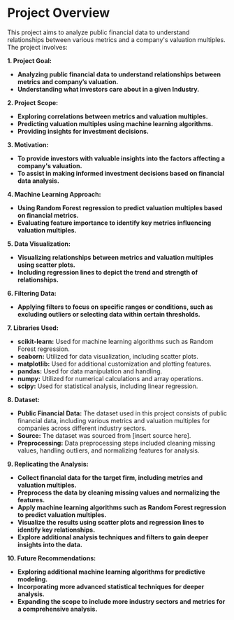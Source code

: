 # Project Overview

This project aims to analyze public financial data to understand relationships between various metrics and a company's valuation multiples. The project involves:

**1. Project Goal:**
   - **Analyzing public financial data to understand relationships between metrics and company’s valuation.**
   - **Understanding what investors care about in a given Industry.**

**2. Project Scope:**
   - **Exploring correlations between metrics and valuation multiples.**
   - **Predicting valuation multiples using machine learning algorithms.**
   - **Providing insights for investment decisions.**

**3. Motivation:**
   - **To provide investors with valuable insights into the factors affecting a company's valuation.**
   - **To assist in making informed investment decisions based on financial data analysis.**

**4. Machine Learning Approach:**
   - **Using Random Forest regression to predict valuation multiples based on financial metrics.**
   - **Evaluating feature importance to identify key metrics influencing valuation multiples.**

**5. Data Visualization:**
   - **Visualizing relationships between metrics and valuation multiples using scatter plots.**
   - **Including regression lines to depict the trend and strength of relationships.**

**6. Filtering Data:**
   - **Applying filters to focus on specific ranges or conditions, such as excluding outliers or selecting data within certain thresholds.**

**7. Libraries Used:**
   - **scikit-learn:** Used for machine learning algorithms such as Random Forest regression.
   - **seaborn:** Utilized for data visualization, including scatter plots.
   - **matplotlib:** Used for additional customization and plotting features.
   - **pandas:** Used for data manipulation and handling.
   - **numpy:** Utilized for numerical calculations and array operations.
   - **scipy:** Used for statistical analysis, including linear regression.

**8. Dataset:**
   - **Public Financial Data:** The dataset used in this project consists of public financial data, including various metrics and valuation multiples for companies across different industry sectors.
   - **Source:** The dataset was sourced from [insert source here].
   - **Preprocessing:** Data preprocessing steps included cleaning missing values, handling outliers, and normalizing features for analysis.

**9. Replicating the Analysis:**
   - **Collect financial data for the target firm, including metrics and valuation multiples.**
   - **Preprocess the data by cleaning missing values and normalizing the features.**
   - **Apply machine learning algorithms such as Random Forest regression to predict valuation multiples.**
   - **Visualize the results using scatter plots and regression lines to identify key relationships.**
   - **Explore additional analysis techniques and filters to gain deeper insights into the data.**

**10. Future Recommendations:**
   - **Exploring additional machine learning algorithms for predictive modeling.**
   - **Incorporating more advanced statistical techniques for deeper analysis.**
   - **Expanding the scope to include more industry sectors and metrics for a comprehensive analysis.**
